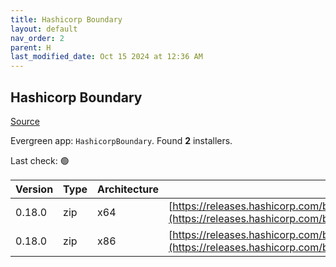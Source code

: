 ```yaml
---
title: Hashicorp Boundary
layout: default
nav_order: 2
parent: H
last_modified_date: Oct 15 2024 at 12:36 AM
---
```


## Hashicorp Boundary

[Source](https://www.boundaryproject.io/)

Evergreen app: `HashicorpBoundary`. Found **2** installers.

Last check: 🟢

| Version | Type | Architecture | URI                                                                                                                                                                  |
| ------- | ---- | ------------ | -------------------------------------------------------------------------------------------------------------------------------------------------------------------- |
| 0.18.0  | zip  | x64          | [https://releases.hashicorp.com/boundary/0.18.0/boundary_0.18.0_windows_amd64.zip](https://releases.hashicorp.com/boundary/0.18.0/boundary_0.18.0_windows_amd64.zip) |
| 0.18.0  | zip  | x86          | [https://releases.hashicorp.com/boundary/0.18.0/boundary_0.18.0_windows_386.zip](https://releases.hashicorp.com/boundary/0.18.0/boundary_0.18.0_windows_386.zip)     |
